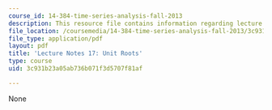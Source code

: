 ```yaml
---
course_id: 14-384-time-series-analysis-fall-2013
description: This resource file contains information regarding lecture 17.
file_location: /coursemedia/14-384-time-series-analysis-fall-2013/3c931b23a05ab736b071f3d5707f81af_MIT14_384F13_lec17.pdf
file_type: application/pdf
layout: pdf
title: 'Lecture Notes 17: Unit Roots'
type: course
uid: 3c931b23a05ab736b071f3d5707f81af

---
```

None